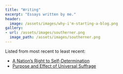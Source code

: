 ```yaml
---
title: "Writing"
excerpt: "Essays written by me."
header:
  image: /assets/images/why-i'm-starting-a-blog.png
gallery:
- url: /assets/images/southerner.png
  image_path: /assets/images/southerner.png
---
```

Listed from most recent to least recent:
<ul>
    <li> <a href="https://docs.google.com/document/d/1zOUrK9_8dZTpN6j5lG-nOwsCNTrNrbCabsJU4Zx4hLM/edit?usp=sharing">A Nation’s Right to Self-Determination</a></li>
    <li> <a href="https://docs.google.com/document/d/1RTRodiN5tYx5PJLG5IRWvEzFQsL9ypCAoezq3mTM7_U/edit?usp=sharing">Purpose and Effect of Universal Suffrage</a> </li>
</ul>
